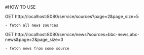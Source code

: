 #HOW TO USE

GET http://localhost:8080/service/sources?page=2&page_size=5

	- fetch all news sources
	
GET http://localhost:8080/service/news?sources=bbc-news,abc-news&page=2&page_size=3

	- fetch news from some source

	
